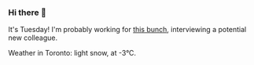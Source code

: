 ### Hi there :wave:

It's Tuesday! I'm probably working for [this bunch](https://github.com/kohofinancial), interviewing a potential new colleague.

Weather in Toronto: light snow, at -3°C.
